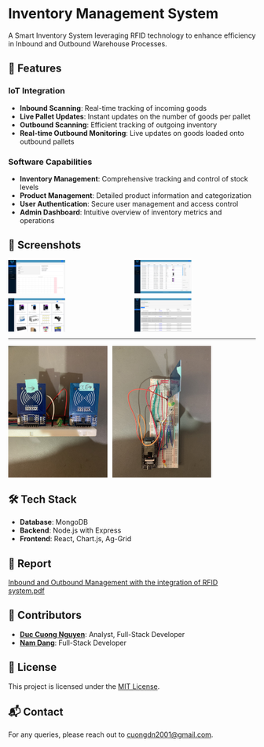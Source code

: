 # Inventory Management System

A Smart Inventory System leveraging RFID technology to enhance efficiency in Inbound and Outbound Warehouse Processes.

## 🚀 Features

### IoT Integration
- **Inbound Scanning**: Real-time tracking of incoming goods
- **Live Pallet Updates**: Instant updates on the number of goods per pallet
- **Outbound Scanning**: Efficient tracking of outgoing inventory
- **Real-time Outbound Monitoring**: Live updates on goods loaded onto outbound pallets

### Software Capabilities
- **Inventory Management**: Comprehensive tracking and control of stock levels
- **Product Management**: Detailed product information and categorization
- **User Authentication**: Secure user management and access control
- **Admin Dashboard**: Intuitive overview of inventory metrics and operations

## 📸 Screenshots

<div style="display: grid; grid-template-columns: repeat(2, 1fr); gap: 10px;">
  <img src="https://github.com/johnnycuongn/Inventory-Management-Sytem/blob/main/github_resources/1_dashboard.png" alt="Dashboard" width="47%">
  <img src="https://github.com/johnnycuongn/Inventory-Management-Sytem/blob/main/github_resources/2_parcels_page.png" alt="Parcels Page" width="47%">
  <img src="https://github.com/johnnycuongn/Inventory-Management-Sytem/blob/main/github_resources/3_items_page.png" alt="Items Page" width="47%">
  <img src="https://github.com/johnnycuongn/Inventory-Management-Sytem/blob/main/github_resources/outbound_management.png" alt="Outbound Management" width="47%">
</div>

---

<div style="display: flex; flex-direction: row; gap: 10px">
  <img src="https://github.com/johnnycuongn/Inventory-Management-Sytem/blob/main/github_resources/IMG_4855.jpg" alt="RFID System" width="40%">
  <img src="https://github.com/johnnycuongn/Inventory-Management-Sytem/blob/main/github_resources/IMG_4854.jpg" alt="RFID System from above" width="40%">
</div>

## 🛠 Tech Stack

- **Database**: MongoDB
- **Backend**: Node.js with Express
- **Frontend**: React, Chart.js, Ag-Grid

## 📄 Report

[Inbound and Outbound Management with the integration of RFID system.pdf](https://github.com/johnnycuongn/Inventory-Management-Sytem/blob/main/github_resources/IMS_Report.pdf)

## 👥 Contributors

- **[Duc Cuong Nguyen](https://www.linkedin.com/in/johnny-nguyen-2001jcn/)**: Analyst, Full-Stack Developer
- **[Nam Dang](https://www.linkedin.com/in/nam-dang-680a451b0/)**: Full-Stack Developer

## 📄 License

This project is licensed under the [MIT License]().

## 📬 Contact

For any queries, please reach out to cuongdn2001@gmail.com.


